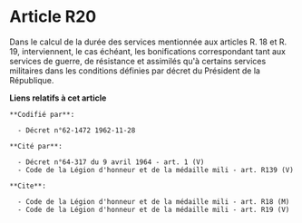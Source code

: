 # Article R20

Dans le calcul de la durée des services mentionnée aux articles R. 18 et R. 19, interviennent, le cas échéant, les
bonifications correspondant tant aux services de guerre, de résistance et assimilés qu'à certains services militaires dans
les conditions définies par décret du Président de la République.

**Liens relatifs à cet article**

	**Codifié par**:

	  - Décret n°62-1472 1962-11-28

	**Cité par**:

	  - Décret n°64-317 du 9 avril 1964 - art. 1 (V)
	  - Code de la Légion d'honneur et de la médaille mili - art. R139 (V)

	**Cite**:

	  - Code de la Légion d'honneur et de la médaille mili - art. R18 (M)
	  - Code de la Légion d'honneur et de la médaille mili - art. R19 (V)
